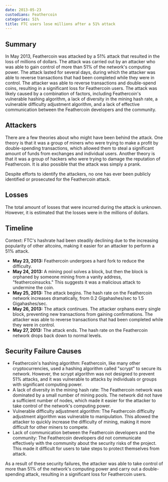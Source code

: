 ```yaml
---
date: 2013-05-23
custodians: Feathercoin
categories: 51%
title: FTC users lose millions after a 51% attack 
---
```


## Summary

In May 2013, Feathercoin was attacked by a 51% attack that resulted in the loss of millions of dollars. The attack was carried out by an attacker who was able to gain control of more than 51% of the network's computing power. The attack lasted for several days, during which the attacker was able to reverse transactions that had been completed while they were in control. The attacker was able to reverse transactions and double-spend coins, resulting in a significant loss for Feathercoin users. The attack was likely caused by a combination of factors, including Feathercoin's vulnerable hashing algorithm, a lack of diversity in the mining hash rate, a vulnerable difficulty adjustment algorithm, and a lack of effective communication between the Feathercoin developers and the community.

## Attackers

There are a few theories about who might have been behind the attack. One theory is that it was a group of miners who were trying to make a profit by double-spending transactions, which allowed them to steal a significant amount of funds from exchanges and individual users. Another theory is that it was a group of hackers who were trying to damage the reputation of Feathercoin. It is also possible that the attack was simply a prank.

Despite efforts to identify the attackers, no one has ever been publicly identified or prosecuted for the Feathercoin attack.

## Losses

The total amount of losses that were incurred during the attack is unknown. However, it is estimated that the losses were in the millions of dollars.

## Timeline

Context: FTC's hashrate had been steadily declining due to the increasing popularity of other altcoins, making it easier for an attacker to perform a 51% attack.
- **May 23, 2013:** Feathercoin undergoes a hard fork to reduce the difficulty.
- **May 24, 2013:** A mining pool solves a block, but then the block is orphaned by someone mining from a vanity address, "feathercoinsucks." This suggests it was a malicious attack to undermine the coin.
- **May 25, 2013:** The attack begins. The hash rate on the Feathercoin network increases dramatically, from 0.2 Gigahashes/sec to 1.5 Gigahashes/sec.
- **May 26, 2013:** The attack continues. The attacker orphans every single block, preventing new transactions from gaining confirmations. The attacker was able to reverse transactions that had been completed while they were in control.
- **May 27, 2013:** The attack ends. The hash rate on the Feathercoin network drops back down to normal levels.

## Security Failure Causes

- Feathercoin's hashing algorithm: Feathercoin, like many other cryptocurrencies, used a hashing algorithm called "scrypt" to secure its network. However, the scrypt algorithm was not designed to prevent 51% attacks, and it was vulnerable to attacks by individuals or groups with significant computing power.
- A lack of diversity in the mining hash rate: The Feathercoin network was dominated by a small number of mining pools. The network did not have a sufficient number of nodes, which made it easier for the attacker to take control of the network's computing power.
- Vulnerable difficulty adjustment algorithm: The Feathercoin difficulty adjustment algorithm was vulnerable to manipulation. This allowed the attacker to quickly increase the difficulty of mining, making it more difficult for other miners to compete.
- Lack of communication between the Feathercoin developers and the community: The Feathercoin developers did not communicate effectively with the community about the security risks of the project. This made it difficult for users to take steps to protect themselves from attack.

As a result of these security failures, the attacker was able to take control of more than 51% of the network's computing power and carry out a double-spending attack, resulting in a significant loss for Feathercoin users.